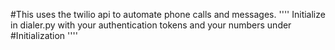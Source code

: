 #This uses the twilio api to automate phone calls and messages.
''''
Initialize in dialer.py with your authentication tokens and your numbers under #Initialization
''''
